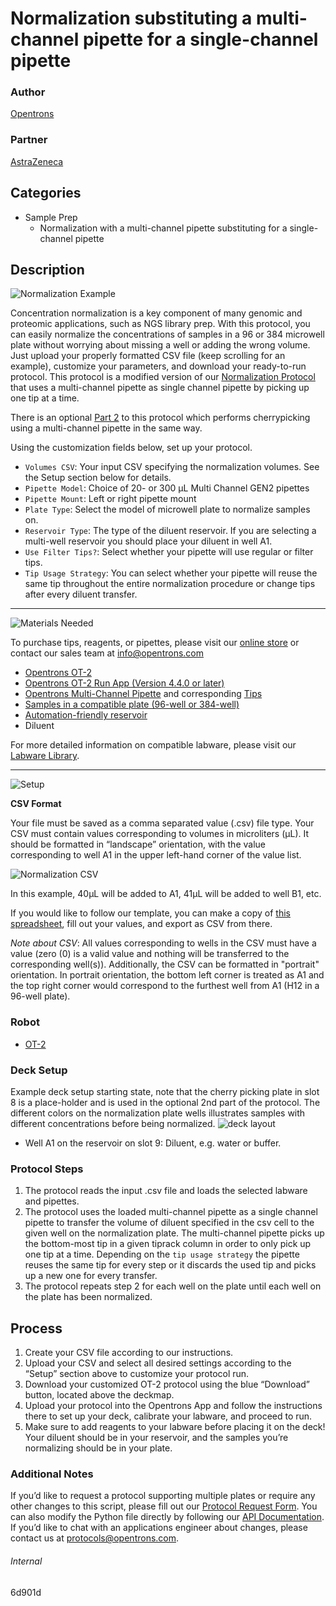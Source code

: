 # Normalization substituting a multi-channel pipette for a single-channel pipette

### Author
[Opentrons](https://opentrons.com/)

### Partner
[AstraZeneca](https://www.astrazeneca.com/)

## Categories
* Sample Prep
	* Normalization with a multi-channel pipette substituting for a single-channel pipette


## Description
![Normalization Example](https://opentrons-protocol-library-website.s3.amazonaws.com/custom-README-images/normalization/normalization_example.png)

Concentration normalization is a key component of many genomic and proteomic applications, such as NGS library prep. With this protocol, you can easily normalize the concentrations of samples in a 96 or 384 microwell plate without worrying about missing a well or adding the wrong volume. Just upload your properly formatted CSV file (keep scrolling for an example), customize your parameters, and download your ready-to-run protocol. This protocol is a modified version of our [Normalization Protocol](https://protocols.opentrons.com/protocol/normalization) that uses a multi-channel pipette as single channel pipette by picking up one tip at a time.

There is an optional [Part 2](https://protocols.opentrons.com/protocol/6d901d-2) to this protocol which performs cherrypicking using a multi-channel pipette in the same way.

Using the customization fields below, set up your protocol.
* `Volumes CSV`: Your input CSV specifying the normalization volumes. See the Setup section below for details.
* `Pipette Model`: Choice of 20- or 300 µL Multi Channel GEN2 pipettes
* `Pipette Mount`: Left or right pipette mount
* `Plate Type`: Select the model of microwell plate to normalize samples on.
* `Reservoir Type`: The type of the diluent reservoir. If you are selecting a multi-well reservoir you should place your diluent in well A1.
* `Use Filter Tips?`: Select whether your pipette will use regular or filter tips.
* `Tip Usage Strategy`: You can select whether your pipette will reuse the same tip throughout the entire normalization procedure or change tips after every diluent transfer.

---

![Materials Needed](https://s3.amazonaws.com/opentrons-protocol-library-website/custom-README-images/001-General+Headings/materials.png)

To purchase tips, reagents, or pipettes, please visit our [online store](https://shop.opentrons.com/) or contact our sales team at [info@opentrons.com](mailto:info@opentrons.com)

* [Opentrons OT-2](https://shop.opentrons.com/collections/ot-2-robot/products/ot-2)
* [Opentrons OT-2 Run App (Version 4.4.0 or later)](https://opentrons.com/ot-app/)
* [Opentrons Multi-Channel Pipette](https://shop.opentrons.com/8-channel-electronic-pipette/) and corresponding [Tips](https://shop.opentrons.com/collections/opentrons-tips)
* [Samples in a compatible plate (96-well or 384-well)](https://labware.opentrons.com/?category=wellPlate)
* [Automation-friendly reservoir](https://labware.opentrons.com/?category=reservoir)
* Diluent

For more detailed information on compatible labware, please visit our [Labware Library](https://labware.opentrons.com/).


---

![Setup](https://s3.amazonaws.com/opentrons-protocol-library-website/custom-README-images/001-General+Headings/Setup.png)

**CSV Format**

Your file must be saved as a comma separated value (.csv) file type. Your CSV must contain values corresponding to volumes in microliters (μL). It should be formatted in “landscape” orientation, with the value corresponding to well A1 in the upper left-hand corner of the value list.

![Normalization CSV](https://opentrons-protocol-library-website.s3.amazonaws.com/custom-README-images/normalization/normalization_csv.png)

In this example, 40μL will be added to A1, 41μL will be added to well B1, etc.

If you would like to follow our template, you can make a copy of [this spreadsheet](https://opentrons-protocol-library-website.s3.amazonaws.com/Technical+Notes/normalization/Opentrons+Normalization+Template.xlsx), fill out your values, and export as CSV from there.

*Note about CSV*: All values corresponding to wells in the CSV must have a value (zero (0) is a valid value and nothing will be transferred to the corresponding well(s)). Additionally, the CSV can be formatted in "portrait" orientation. In portrait orientation, the bottom left corner is treated as A1 and the top right corner would correspond to the furthest well from A1 (H12 in a 96-well plate).


### Robot
* [OT-2](https://opentrons.com/ot-2)

### Deck Setup
Example deck setup starting state, note that the cherry picking plate in slot 8 is a place-holder and is used in the optional 2nd part of the protocol. The different colors on the normalization plate wells illustrates samples with different concentrations before being normalized.
![deck layout](https://opentrons-protocol-library-website.s3.amazonaws.com/custom-README-images/6d901d/example_deck.jpg)
* Well A1 on the reservoir on slot 9: Diluent, e.g. water or buffer.

### Protocol Steps
1. The protocol reads the input .csv file and loads the selected labware and pipettes.
2. The protocol uses the loaded multi-channel pipette as a single channel pipette to transfer the volume of diluent specified in the csv cell to the given well on the normalization plate. The multi-channel pipette picks up the bottom-most tip in a given tiprack column in order to only pick up one tip at a time. Depending on the `tip usage strategy` the pipette reuses the same tip for every step or it discards the used tip and picks up a new one for every transfer.
3. The protocol repeats step 2 for each well on the plate until each well on the plate has been normalized.

## Process

1. Create your CSV file according to our instructions.
2. Upload your CSV and select all desired settings according to the “Setup” section above to customize your protocol run.
3. Download your customized OT-2 protocol using the blue “Download” button, located above the deckmap.
4. Upload your protocol into the Opentrons App and follow the instructions there to set up your deck, calibrate your labware, and proceed to run.
5. Make sure to add reagents to your labware before placing it on the deck! Your diluent should be in your reservoir, and the samples you’re normalizing should be in your plate.

### Additional Notes

If you’d like to request a protocol supporting multiple plates or require any other changes to this script, please fill out our [Protocol Request Form](https://opentrons-protocol-dev.paperform.co/). You can also modify the Python file directly by following our [API Documentation](https://docs.opentrons.com/v2/). If you’d like to chat with an applications engineer about changes, please contact us at [protocols@opentrons.com](mailto:protocols@opentrons.com).

###### Internal
6d901d
